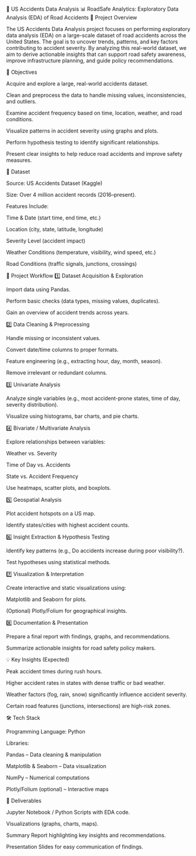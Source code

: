 🚗 US Accidents Data Analysis
📊 RoadSafe Analytics: Exploratory Data Analysis (EDA) of Road Accidents
📌 Project Overview

The US Accidents Data Analysis project focuses on performing exploratory data analysis (EDA) on a large-scale dataset of road accidents across the United States.
The goal is to uncover trends, patterns, and key factors contributing to accident severity.
By analyzing this real-world dataset, we aim to derive actionable insights that can support road safety awareness, improve infrastructure planning, and guide policy recommendations.

🎯 Objectives

Acquire and explore a large, real-world accidents dataset.

Clean and preprocess the data to handle missing values, inconsistencies, and outliers.

Examine accident frequency based on time, location, weather, and road conditions.

Visualize patterns in accident severity using graphs and plots.

Perform hypothesis testing to identify significant relationships.

Present clear insights to help reduce road accidents and improve safety measures.

📂 Dataset

Source: US Accidents Dataset (Kaggle)

Size: Over 4 million accident records (2016–present).

Features Include:

Time & Date (start time, end time, etc.)

Location (city, state, latitude, longitude)

Severity Level (accident impact)

Weather Conditions (temperature, visibility, wind speed, etc.)

Road Conditions (traffic signals, junctions, crossings)

🧩 Project Workflow
1️⃣ Dataset Acquisition & Exploration

Import data using Pandas.

Perform basic checks (data types, missing values, duplicates).

Gain an overview of accident trends across years.

2️⃣ Data Cleaning & Preprocessing

Handle missing or inconsistent values.

Convert date/time columns to proper formats.

Feature engineering (e.g., extracting hour, day, month, season).

Remove irrelevant or redundant columns.

3️⃣ Univariate Analysis

Analyze single variables (e.g., most accident-prone states, time of day, severity distribution).

Visualize using histograms, bar charts, and pie charts.

4️⃣ Bivariate / Multivariate Analysis

Explore relationships between variables:

Weather vs. Severity

Time of Day vs. Accidents

State vs. Accident Frequency

Use heatmaps, scatter plots, and boxplots.

5️⃣ Geospatial Analysis

Plot accident hotspots on a US map.

Identify states/cities with highest accident counts.

6️⃣ Insight Extraction & Hypothesis Testing

Identify key patterns (e.g., Do accidents increase during poor visibility?).

Test hypotheses using statistical methods.

7️⃣ Visualization & Interpretation

Create interactive and static visualizations using:

Matplotlib and Seaborn for plots.

(Optional) Plotly/Folium for geographical insights.

8️⃣ Documentation & Presentation

Prepare a final report with findings, graphs, and recommendations.

Summarize actionable insights for road safety policy makers.

💡 Key Insights (Expected)

Peak accident times during rush hours.

Higher accident rates in states with dense traffic or bad weather.

Weather factors (fog, rain, snow) significantly influence accident severity.

Certain road features (junctions, intersections) are high-risk zones.

🛠️ Tech Stack

Programming Language: Python

Libraries:

Pandas – Data cleaning & manipulation

Matplotlib & Seaborn – Data visualization

NumPy – Numerical computations

Plotly/Folium (optional) – Interactive maps

📑 Deliverables

Jupyter Notebook / Python Scripts with EDA code.

Visualizations (graphs, charts, maps).

Summary Report highlighting key insights and recommendations.

Presentation Slides for easy communication of findings.
